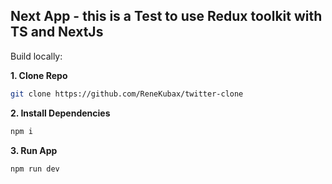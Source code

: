 

## Next App -  this is a Test to use Redux toolkit with TS and NextJs


Build locally:

**1. Clone Repo**

```bash
git clone https://github.com/ReneKubax/twitter-clone
```

**2. Install Dependencies**

```bash
npm i
```


**3. Run App**

```bash
npm run dev
```
